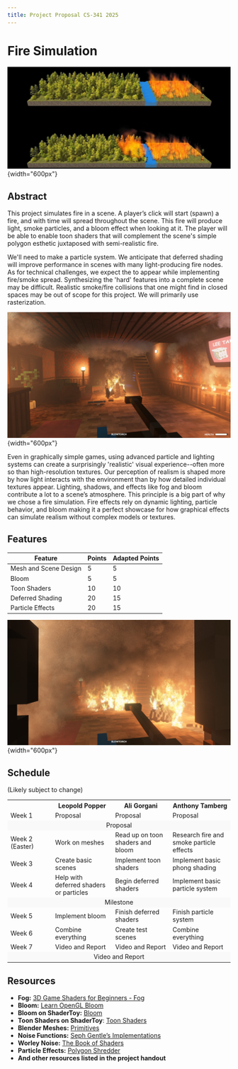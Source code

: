 ```yaml
---
title: Project Proposal CS-341 2025
---
```


# Fire Simulation

![A forest burning](images/ForestFire.jpg){width="600px"}

## Abstract

This project simulates fire in a scene. A player’s click will start (spawn) a fire, and with time will spread throughout the scene. This fire will produce light, smoke particles, and a bloom effect when looking at it. The player will be able to enable toon shaders that will complement the scene's simple polygon esthetic juxtaposed with semi-realistic fire.

We'll need to make a particle system. We anticipate that deferred shading will improve performance in scenes with many light-producing fire nodes. As for technical challenges, we expect the to appear while implementing fire/smoke spread. Synthesizing the 'hard' features into a complete scene may be difficult. Realistic smoke/fire collisions that one might find in closed spaces may be out of scope for this project. We will primarily use rasterization.

![Fire effect from the game *Teardown*](images/teardown-fire1.jpg){width="600px"}

Even in graphically simple games, using advanced particle and lighting systems can create a surprisingly 'realistic' visual experience--often more so than high-resolution textures. Our perception of realism is shaped more by how light interacts with the environment than by how detailed individual textures appear. Lighting, shadows, and effects like fog and bloom contribute a lot to a scene’s atmosphere. This principle is a big part of why we chose a fire simulation. Fire effects rely on dynamic lighting, particle behavior, and bloom making it a perfect showcase for how graphical effects can simulate realism without complex models or textures.


## Features

| Feature          							| Points | Adapted Points |
|-------------------------------------------|--------|----------------|
| Mesh and Scene Design	    				| 5      | 5              |
| Bloom										| 5      | 5              |
| Toon Shaders								| 10     | 10             |
| Deferred Shading							| 20     | 15             |
| Particle Effects							| 20     | 15             |

![Fire spread with thick smoke!](images/teardown-fire2.jpg){width="600px"}

## Schedule
(Likely subject to change)

<table>
	<tr>
		<th style="width: 20%"></th>
		<th>Leopold Popper</th>
		<th>Ali Gorgani</th>
		<th>Anthony Tamberg</th>
	</tr>
	<tr>
		<td>Week 1</td>
		<td>Proposal</td>
		<td>Proposal</td>
		<td>Proposal</td>
	</tr>
	<tr style="background-color: #f9f9f9;">
		<td colspan="4" align="center">Proposal</td>
	</tr>
	<tr>
		<td>Week 2 (Easter)</td>
		<td>Work on meshes</td>
		<td>Read up on toon shaders and bloom</td>
		<td>Research fire and smoke particle effects</td>
	</tr>
	<tr>
		<td>Week 3</td>
		<td>Create basic scenes</td>
		<td>Implement toon shaders</td>
		<td>Implement basic phong shading</td>
	</tr>
	<tr>
		<td>Week 4</td>
		<td>Help with deferred shaders or particles</td>
		<td>Begin deferred shaders</td>
		<td>Implement basic particle system</td>
	</tr>
	<tr style="background-color: #f9f9f9;">
		<td colspan="4" align="center">Milestone</td>
	</tr>
	<tr>
		<td>Week 5</td>
		<td>Implement bloom</td>
		<td>Finish deferred shaders</td>
		<td>Finish particle system</td>
	</tr>
	<tr>
		<td>Week 6</td>
		<td>Combine everything</td>
		<td>Create test scenes</td>
		<td>Combine everything</td>
	</tr>
	<tr>
		<td>Week 7</td>
		<td>Video and Report</td>
		<td>Video and Report</td>
		<td>Video and Report</td>
	</tr>
	<tr style="background-color: #f9f9f9;">
		<td colspan="4" align="center">Video and Report</td>
	</tr>
</table>


## Resources

- **Fog:** [3D Game Shaders for Beginners - Fog](https://lettier.github.io/3d-game-shaders-for-beginners/fog.html)
- **Bloom:** [Learn OpenGL Bloom](https://learnopengl.com/Advanced-Lighting/Bloom)
- **Bloom on ShaderToy:** [Bloom](https://www.shadertoy.com/results?query=bloom)
- **Toon Shaders on ShaderToy**: [Toon Shaders](https://www.shadertoy.com/results?query=toon)
- **Blender Meshes:** [Primitives](https://docs.blender.org/manual/en/latest/modeling/meshes/primitives.html)
- **Noise Functions:** [Seph Gentle’s Implementations](https://github.com/josephg/noisejs)
- **Worley Noise:** [The Book of Shaders](https://thebookofshaders.com/12/)
- **Particle Effects:** [Polygon Shredder](https://github.com/spite/polygon-shredder)
- **And other resources listed in the project handout**
